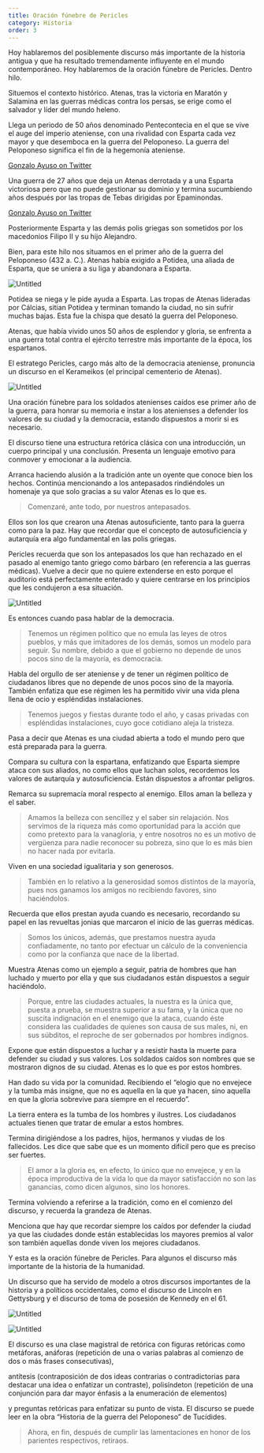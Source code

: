 ```yaml
---
title: Oración fúnebre de Pericles
category: Historia
order: 3
---
```


Hoy hablaremos del posiblemente discurso más importante de la historia antigua y que ha resultado tremendamente influyente en el mundo contemporáneo. Hoy hablaremos de la oración fúnebre de Pericles. Dentro hilo.

Situemos el contexto histórico. Atenas, tras la victoria en Maratón y Salamina en las guerras médicas contra los persas, se erige como el salvador y líder del mundo heleno. 

Llega un periodo de 50 años denominado Pentecontecia en el que se vive el auge del imperio ateniense, con una rivalidad con Esparta cada vez mayor y que desemboca en la guerra del Peloponeso. La guerra del Peloponeso significa el fin de la hegemonía ateniense. 

[Gonzalo Ayuso on Twitter](https://twitter.com/gonzalo123/status/1551208311378296832)

Una guerra de 27 años que deja un Atenas derrotada y a una Esparta victoriosa pero que no puede gestionar su dominio y termina sucumbiendo años después por las tropas de Tebas dirigidas por Epaminondas. 

[Gonzalo Ayuso on Twitter](https://twitter.com/gonzalo123/status/1487784696218009604)

Posteriormente Esparta y las demás polis griegas son sometidos por los macedonios Filipo II y su hijo Alejandro.

Bien, para este hilo nos situamos en el primer año de la guerra del Peloponeso (432 a. C.). Atenas había exigido a Potidea, una aliada de Esparta, que se uniera a su liga y abandonara a Esparta.

![Untitled]({{site.baseurl}}/images/Oracio%CC%81n%20fu%CC%81nebre%20de%20Pericles%200f7717c3048c45879a133beba3c8d8f4/Untitled.png)

Potidea se niega y le pide ayuda a Esparta. Las tropas de Atenas lideradas por Cálcias, sitian Potidea y terminan tomando la ciudad, no sin sufrir muchas bajas. Esta fue la chispa que desató la guerra del Peloponeso. 

Atenas, que había vivido unos 50 años de esplendor y gloria, se enfrenta a una guerra total contra el ejército terrestre más importante de la época, los espartanos.

El estratego Pericles, cargo más alto de la democracia ateniense, pronuncia un discurso en el Kerameikos (el principal cementerio de Atenas). 

![Untitled]({{site.baseurl}}/images/Oracio%CC%81n%20fu%CC%81nebre%20de%20Pericles%200f7717c3048c45879a133beba3c8d8f4/Untitled%201.png)

Una oración fúnebre para los soldados atenienses caídos ese primer año de la guerra, para honrar su memoria e instar a los atenienses a defender los valores de su ciudad y la democracia, estando dispuestos a morir si es necesario.

El discurso tiene una estructura retórica clásica con una introducción, un cuerpo principal y una conclusión. Presenta un lenguaje emotivo para conmover y emocionar a la audiencia.

Arranca haciendo alusión a la tradición ante un oyente que conoce bien los hechos. Continúa mencionando a los antepasados rindiéndoles un homenaje ya que solo gracias a su valor Atenas es lo que es.

> Comenzaré, ante todo, por nuestros antepasados.

Ellos son los que crearon una Atenas autosuficiente, tanto para la guerra como para la paz. Hay que recordar que el concepto de autosuficiencia y autarquía era algo fundamental en las polis griegas.

Pericles recuerda que son los antepasados los que han rechazado en el pasado al enemigo tanto griego como bárbaro (en referencia a las guerras médicas). Vuelve a decir que no quiere extenderse en esto porque el auditorio está perfectamente enterado y quiere centrarse en los principios que les condujeron a esa situación.

![Untitled]({{site.baseurl}}/images/Oracio%CC%81n%20fu%CC%81nebre%20de%20Pericles%200f7717c3048c45879a133beba3c8d8f4/Untitled%202.png)

Es entonces cuando pasa hablar de la democracia.

> Tenemos un régimen político que no emula las leyes de otros pueblos, y más que imitadores de los demás, somos un modelo para seguir. Su nombre, debido a que el gobierno no depende de unos pocos sino de la mayoría, es democracia.

Habla del orgullo de ser ateniense y de tener un régimen político de ciudadanos libres que no depende de unos pocos sino de la mayoría. También enfatiza que ese régimen les ha permitido vivir una vida plena llena de ocio y espléndidas instalaciones.

> Tenemos juegos y fiestas durante todo el año, y casas privadas con espléndidas instalaciones, cuyo goce cotidiano aleja la tristeza.

Pasa a decir que Atenas es una ciudad abierta a todo el mundo pero que está preparada para la guerra. 

Compara su cultura con la espartana, enfatizando que Esparta siempre ataca con sus aliados, no como ellos que luchan solos, recordemos los valores de autarquía y autosuficiencia. Están dispuestos a afrontar peligros.

Remarca su supremacía moral respecto al enemigo. Ellos aman la belleza y el saber.

> Amamos la belleza con sencillez y el saber sin relajación. Nos servimos de la riqueza más como oportunidad para la acción que como pretexto para la vanagloria, y entre nosotros no es un motivo de vergüenza para nadie reconocer su pobreza, sino que lo es más bien no hacer nada por evitarla.

Viven en una sociedad igualitaria y son generosos.

> También en lo relativo a la generosidad somos distintos de la mayoría, pues nos ganamos los amigos no recibiendo favores, sino haciéndolos.

Recuerda que ellos prestan ayuda cuando es necesario, recordando su papel en las revueltas jonias que marcaron el inicio de las guerras médicas.

> Somos los únicos, además, que prestamos nuestra ayuda confiadamente, no tanto por efectuar un cálculo de la conveniencia como por la confianza que nace de la libertad.

Muestra Atenas como un ejemplo a seguir, patria de hombres que han luchado y muerto por ella y que sus ciudadanos están dispuestos a seguir haciéndolo.

> Porque, entre las ciudades actuales, la nuestra es la única que, puesta a prueba, se muestra superior a su fama, y la única que no suscita indignación en el enemigo que la ataca, cuando éste considera las cualidades de quienes son causa de sus males, ni, en sus súbditos, el reproche de ser gobernados por hombres indignos.

Expone que están dispuestos a luchar y a resistir hasta la muerte para defender su ciudad y sus valores. Los soldados caídos son nombres que se mostraron dignos de su ciudad. Atenas es lo que es por estos hombres. 

Han dado su vida por la comunidad. Recibiendo el “elogio que no envejece y la tumba más insigne, que no es aquella en la que ya hacen, sino aquella en que la gloria sobrevive para siempre en el recuerdo”.

La tierra entera es la tumba de los hombres y ilustres. Los ciudadanos actuales tienen que tratar de emular a estos hombres.

Termina dirigiéndose a los padres, hijos, hermanos y viudas de los fallecidos. Les dice que sabe que es un momento difícil pero que es preciso ser fuertes.

> El amor a la gloria es, en efecto, lo único que no envejece, y en la época improductiva de la vida lo que da mayor satisfacción no son las ganancias, como dicen algunos, sino los honores.

Termina volviendo a referirse a la tradición, como en el comienzo del discurso, y recuerda la grandeza de Atenas. 

Menciona que hay que recordar siempre los caídos por defender la ciudad ya que las ciudades donde están establecidas los mayores premios al valor son también aquellas donde viven los mejores ciudadanos.

Y esta es la oración fúnebre de Pericles. Para algunos el discurso más importante de la historia de la humanidad. 

Un discurso que ha servido de modelo a otros discursos importantes de la historia y a políticos occidentales, como el discurso de Lincoln en Gettysburg y el discurso de toma de posesión de Kennedy en el 61.

![Untitled]({{site.baseurl}}/images/Oracio%CC%81n%20fu%CC%81nebre%20de%20Pericles%200f7717c3048c45879a133beba3c8d8f4/Untitled%203.png)

![Untitled]({{site.baseurl}}/images/Oracio%CC%81n%20fu%CC%81nebre%20de%20Pericles%200f7717c3048c45879a133beba3c8d8f4/Untitled%204.png)

El discurso es una clase magistral de retórica con figuras retóricas como metáforas, anáforas (repetición de una o varias palabras al comienzo de dos o más frases consecutivas), 

antítesis (contraposición de dos ideas contrarias o contradictorias para destacar una idea o enfatizar un contraste), polisíndeton (repetición de una conjunción para dar mayor énfasis a la enumeración de elementos) 

y preguntas retóricas para enfatizar su punto de vista. El discurso se puede leer en la obra “Historia de la guerra del Peloponeso” de Tucídides.

> Ahora, en fin, después de cumplir las lamentaciones en honor de los parientes respectivos, retiraos.